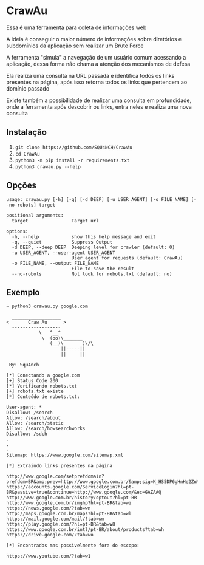 # CrawAu
Essa é uma ferramenta para coleta de informações web

A ideia é conseguir o maior número de informações sobre diretórios e subdomínios da aplicação sem realizar um Brute Force

A ferramenta "simula" a navegação de um usuário comum acessando a aplicação, dessa forma não chama a atenção dos mecanismos de defesa

Ela realiza uma consulta na URL passada e identifica todos os links presentes na página, após isso retorna todos os links que pertencem ao domínio passado

Existe também a possibilidade de realizar uma consulta em profundidade, onde a ferramenta após descobrir os links, entra neles e realiza uma nova consulta

## Instalação
1) ``git clone https://github.com/SQU4NCH/CrawAu``
2) ``cd CrawAu``
3) ``python3 -m pip install -r requirements.txt``
4) ``python3 crawau.py --help``

## Opções

```
usage: crawau.py [-h] [-q] [-d DEEP] [-u USER_AGENT] [-o FILE_NAME] [--no-robots] target

positional arguments:
  target                Target url

options:
  -h, --help            show this help message and exit
  -q, --quiet           Suppress Output
  -d DEEP, --deep DEEP  Deeping level for crawler (default: 0)
  -u USER_AGENT, --user-agent USER_AGENT
                        User agent for requests (default: CrawAu)
  -o FILE_NAME, --output FILE_NAME
                        File to save the result
  --no-robots           Not look for robots.txt (default: no)
```

## Exemplo

```
➜ python3 crawau.py google.com

  __________________
<       Craw Au      >
  ------------------
            \   ^__^
             \  (oo)\_______
                (__)\       )\/\
                    ||-----||
                    ||     ||

 By: Squ4nch

[*] Conectando a google.com
[+] Status Code 200
[*] Verificando robots.txt
[+] robots.txt existe
[*] Conteúdo de robots.txt:

User-agent: *
Disallow: /search
Allow: /search/about
Allow: /search/static
Allow: /search/howsearchworks
Disallow: /sdch
.
.
.
Sitemap: https://www.google.com/sitemap.xml

[*] Extraindo links presentes na página

http://www.google.com/setprefdomain?prefdom=BR&amp;prev=http://www.google.com.br/&amp;sig=K_HS5DP6gHnHe2ZnMCtzBNY8sHqrU%3D
https://accounts.google.com/ServiceLogin?hl=pt-BR&passive=true&continue=http://www.google.com/&ec=GAZAAQ
http://www.google.com.br/history/optout?hl=pt-BR
http://www.google.com.br/imghp?hl=pt-BR&tab=wi
https://news.google.com/?tab=wn
http://maps.google.com.br/maps?hl=pt-BR&tab=wl
https://mail.google.com/mail/?tab=wm
https://play.google.com/?hl=pt-BR&tab=w8
https://www.google.com.br/intl/pt-BR/about/products?tab=wh
https://drive.google.com/?tab=wo

[*] Encontrados mas possivelmente fora do escopo:

https://www.youtube.com/?tab=w1

```
